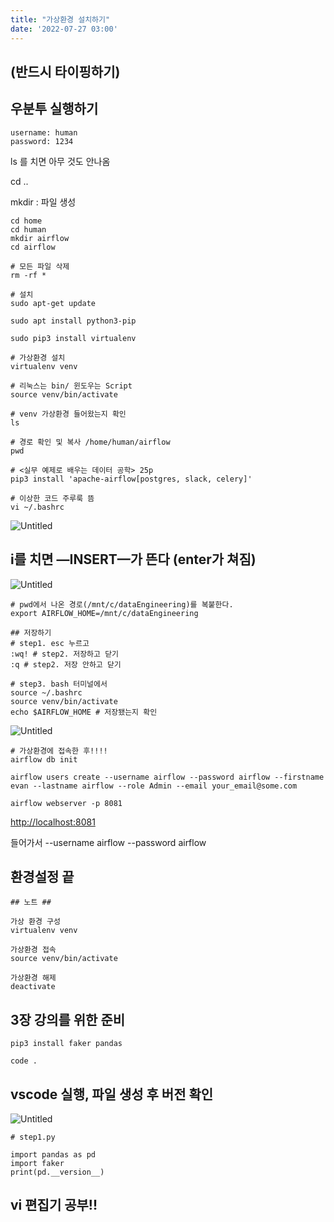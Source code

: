 ```yaml
---
title: "가상환경 설치하기"
date: '2022-07-27 03:00'
---
```

## (반드시 타이핑하기)

## 우분투 실행하기

```
username: human
password: 1234
```

ls 를 치면 아무 것도 안나옴

cd ..

mkdir : 파일 생성

```
cd home
cd human
mkdir airflow
cd airflow

# 모든 파일 삭제
rm -rf *

# 설치
sudo apt-get update

sudo apt install python3-pip

sudo pip3 install virtualenv

# 가상환경 설치
virtualenv venv

# 리눅스는 bin/ 윈도우는 Script
source venv/bin/activate

# venv 가상환경 들어왔는지 확인
ls

# 경로 확인 및 복사 /home/human/airflow
pwd

# <실무 예제로 배우는 데이터 공학> 25p
pip3 install 'apache-airflow[postgres, slack, celery]'

# 이상한 코드 주루룩 뜸
vi ~/.bashrc
```

![Untitled](images/Installing_a_virtual_environment/Untitled.png)

## i를 치면 —INSERT—가 뜬다 (enter가 쳐짐)

![Untitled](images/Installing_a_virtual_environment/Untitled%201.png)

```
# pwd에서 나온 경로(/mnt/c/dataEngineering)를 복붙한다.
export AIRFLOW_HOME=/mnt/c/dataEngineering

## 저장하기
# step1. esc 누르고 
:wq! # step2. 저장하고 닫기
:q # step2. 저장 안하고 닫기

# step3. bash 터미널에서
source ~/.bashrc
source venv/bin/activate
echo $AIRFLOW_HOME # 저장됐는지 확인
```

![Untitled](images/Installing_a_virtual_environment/Untitled%202.png)

```
# 가상환경에 접속한 후!!!!
airflow db init

airflow users create --username airflow --password airflow --firstname evan --lastname airflow --role Admin --email your_email@some.com

airflow webserver -p 8081
```

[http://localhost:8081](http://localhost:8081/home)

들어가서 --username airflow --password airflow

## 환경설정 끝

```
## 노트 ##

가상 환경 구성
virtualenv venv

가상환경 접속
source venv/bin/activate

가상환경 해제
deactivate
```

## 3장 강의를 위한 준비

```
pip3 install faker pandas

code .
```

## vscode 실행, 파일 생성 후 버전 확인

![Untitled](images/Installing_a_virtual_environment/Untitled%203.png)

```
# step1.py

import pandas as pd
import faker
print(pd.__version__)
```

## vi 편집기 공부!!